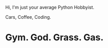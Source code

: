 Hi, I'm just your average Python Hobbyist.




Cars, Coffee, Coding.
<h1>Gym. God. Grass. Gas.</h1>
